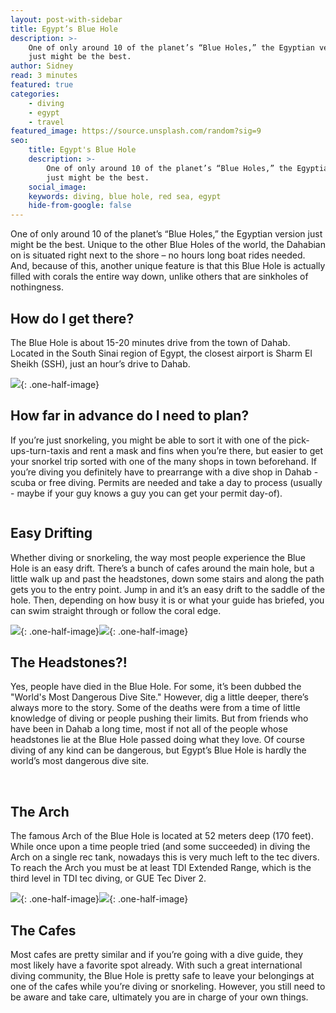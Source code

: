 ```yaml
---
layout: post-with-sidebar
title: Egypt’s Blue Hole
description: >-
    One of only around 10 of the planet’s “Blue Holes,” the Egyptian version
    just might be the best. 
author: Sidney
read: 3 minutes
featured: true
categories:
    - diving
    - egypt
    - travel
featured_image: https://source.unsplash.com/random?sig=9
seo:
    title: Egypt's Blue Hole
    description: >-
        One of only around 10 of the planet’s “Blue Holes,” the Egyptian version
        just might be the best. 
    social_image:
    keywords: diving, blue hole, red sea, egypt
    hide-from-google: false
---
```

One of only around 10 of the planet’s “Blue Holes,” the Egyptian version just might be the best. Unique to the other Blue Holes of the world, the Dahabian on is situated right next to the shore – no hours long boat rides needed. And, because of this, another unique feature is that this Blue Hole is actually filled with corals the entire way down, unlike others that are sinkholes of nothingness.

## How do I get there?

The Blue Hole is about 15-20 minutes drive from the town of Dahab. Located in the South Sinai region of Egypt, the closest airport is Sharm El Sheikh (SSH), just an hour’s drive to Dahab.

![](https://source.unsplash.com/random?sig=9){: .one-half-image}

## How far in advance do I need to plan?

If you’re just snorkeling, you might be able to sort it with one of the pick-ups-turn-taxis and rent a mask and fins when you’re there, but easier to get your snorkel trip sorted with one of the many shops in town beforehand. If you’re diving you definitely have to prearrange with a dive shop in Dahab - scuba or free diving. Permits are needed and take a day to process (usually - maybe if your guy knows a guy you can get your permit day-of).

```
```

## Easy Drifting

Whether diving or snorkeling, the way most people experience the Blue Hole is an easy drift. There’s a bunch of cafes around the main hole, but a little walk up and past the headstones, down some stairs and along the path gets you to the entry point. Jump in and it’s an easy drift to the saddle of the hole. Then, depending on how busy it is or what your guide has briefed, you can swim straight through or follow the coral edge.

![](https://source.unsplash.com/random?sig=9){: .one-half-image}![](https://source.unsplash.com/random?sig=9){: .one-half-image}

## The Headstones?!

Yes, people have died in the Blue Hole. For some, it’s been dubbed the "World's Most Dangerous Dive Site." However, dig a little deeper, there’s always more to the story. Some of the deaths were from a time of little knowledge of diving or people pushing their limits. But from friends who have been in Dahab a long time, most if not all of the people whose headstones lie at the Blue Hole passed doing what they love. Of course diving of any kind can be dangerous, but Egypt’s Blue Hole is hardly the world’s most dangerous dive site.

&nbsp;

## The Arch

The famous Arch of the Blue Hole is located at 52 meters deep (170 feet). While once upon a time people tried (and some succeeded) in diving the Arch on a single rec tank, nowadays this is very much left to the tec divers. To reach the Arch you must be at least TDI Extended Range, which is the third level in TDI tec diving, or GUE Tec Diver 2.

![](https://source.unsplash.com/random?sig=9){: .one-half-image}![](https://source.unsplash.com/random?sig=9){: .one-half-image}

## The Cafes

Most cafes are pretty similar and if you’re going with a dive guide, they most likely have a favorite spot already. With such a great international diving community, the Blue Hole is pretty safe to leave your belongings at one of the cafes while you’re diving or snorkeling. However, you still need to be aware and take care, ultimately you are in charge of your own things.

&nbsp;

&nbsp;

&nbsp;